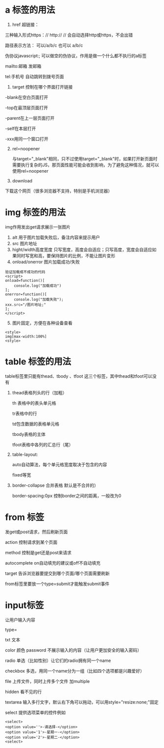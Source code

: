# a 标签的用法
1. href 超链接：
    
   
 三种输入形式https：// http://   // 会自动选择http或https，不会出错 

  路径表示方法： 可以/a/b/c 也可以 a/b/c 

 伪协议javascript:;  可以做空的伪协议，作用是做一个什么都不执行的a标签


mailto:邮箱 发邮箱


tel:手机号 自动跳转到拨号页面

1. target 控制在哪个界面打开链接
   
  -blank在空白页面打开 

  -top在最顶层页面打开

  -parent在上一层页面打开

  -self在本层打开

  -xxx用同一个窗口打开

2. rel=noopener
   
   与target="_blank"相同，只不过使用target="_blank"时，如果打开新页面时需要执行复杂的JS，那页面性能可能会收到影响，为了避免这种情况，就可以使用rel=noopener

3. download  
   
下载这个网页（很多浏览器不支持，特别是手机浏览器）

# img 标签的用法
img作用发出get请求展示一张图片
1. alt 用于图片加载失败后，备注内容来提示用户
2. src 图片地址
3. hight/width高度宽度
只写宽度，高度会自适应；只写高度，宽度会自适应如果同时写宽和高，要保持图片的比例，不能让图片变形
4. onload/onerror
图片加载成功/失败
~~~
验证加载成不成功的代码
<script>
onload=function()[
    console.log("加载成功")
];
onerror=function()[
    console.log("加载失败");
xxx.src="/图片地址;"
];
</script>
~~~
5. 图片固定，方便在各种设备查看
```
<style>
img[max-width:100%]
<style>
```
# table 标签的用法
table标签里只能有thead、tbody 、tfoot 这三个标签，其中thead和tfoot可以没有
1. thead表格列头的行（加粗）
   
   th 表格中的表头单元格

   tr表格中的行 

   td包含数据的表格单元格

   tbody表格的主体 

   tfoot表格中各列的汇总行（尾）

2. table-layout:
   
   auto自动算法，每个单元格宽度取决于包含的内容

   fixed等宽

3. border-collapse 合并表格  默认是不合并的）
   
   border-spacing:0px  控制border之间的距离，一般改为0

# from 标签 
发get或post请求，然后刷新页面

action 控制请求到某个页面        

method 控制是get还是post来请求

autocomplete  on自动填充的建议或off不自动填充

target 告诉浏览器要提交到哪个页面/哪个页面需要刷新

from标签里要放一个type=submit才能触发submit事件

# input标签 
让用户输入内容

type=

txt                        文本

color                      颜色
password                   不展示输入的内容（让用户更加安全的输入密码）

radio                      单选（比如性别）让它们的radio拥有同一个name

checkbox                   多选，用同一个name分为一组（比如四个选项都是兴趣爱好）

file                       上传文件，同时上传多个文件  加multiple

hidden                     看不见的行

textarea                   输入多行文字，默认右下角可以拖动，可以用style="resize:none;"固定

select                     提供选项菜单的控件例如
~~~
<select>
<option value=''>-请选择-</option>
<option value='1'>-星期一-</option>
<option value='2'>-星期二-</option>
<select>
~~~